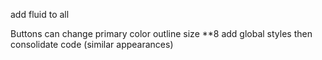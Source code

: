 <!-- Images -->
add fluid to all

<!-- Bootsrtap overrides -->
Buttons
    can change primary color
    outline
    size
        **8 add global styles then consolidate code (similar appearances)